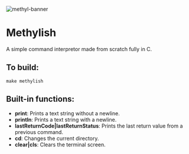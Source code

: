 ![methyl-banner](https://github.com/ayumi-aiko/banners/blob/main/methylish.banner.png?raw=true)

# Methylish

A simple command interpretor made from scratch fully in C.

## To build:
```
make methylish
```

## Built-in functions:
- **print**: Prints a text string without a newline.
- **println**: Prints a text string with a newline.
- **lastReturnCode|lastReturnStatus**: Prints the last return value from a previous command.
- **cd**: Changes the current directory.
- **clear|cls**: Clears the terminal screen.